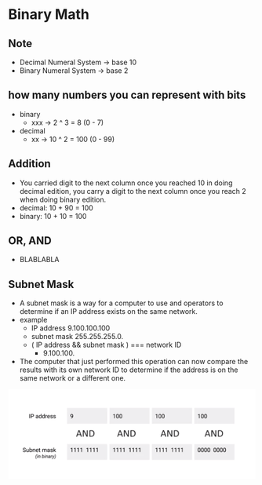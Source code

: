 # Binary Math

## Note
* Decimal Numeral System -> base 10
* Binary Numeral System -> base 2


## how many numbers you can represent with bits
* binary
  * xxx -> 2 ^ 3 = 8 (0 - 7)
* decimal
  * xx -> 10 ^ 2 = 100 (0 - 99)


## Addition
*  You carried digit to the next column once you reached 10 in doing decimal edition, you carry a digit to the next column once you reach 2 when doing binary edition.
  * decimal: 10 + 90 = 100
  * binary: 10 + 10 = 100


## OR, AND
* BLABLABLA


## Subnet Mask
*  A subnet mask is a way for a computer to use and operators to determine if an IP address exists on the same network.
* example
  * IP address 9.100.100.100
  * subnet mask 255.255.255.0.
  * ( IP address && subnet mask ) === network ID
    *  9.100.100.
* The computer that just performed this operation can now compare the results with its own network ID to determine if the address is on the same network or a different one.

<img src="./assets/network_id_subnet_mask.png">
